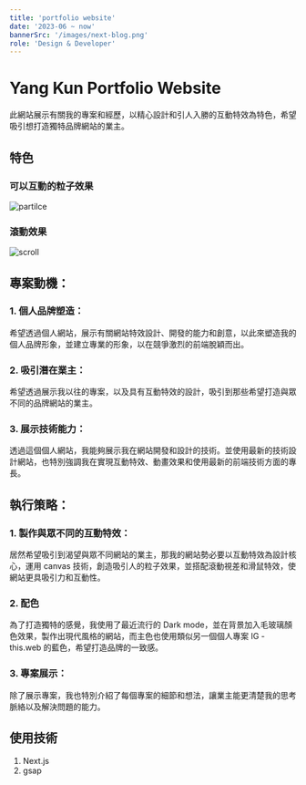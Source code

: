 ```yaml
---
title: 'portfolio website'
date: '2023-06 ~ now'
bannerSrc: '/images/next-blog.png'
role: 'Design & Developer'
---
```


# Yang Kun Portfolio Website
此網站展示有關我的專案和經歷，以精心設計和引人入勝的互動特效為特色，希望吸引想打造獨特品牌網站的業主。

## 特色
### 可以互動的粒子效果
![partilce](/images/projects/portfolio-website/partilce.gif)

### 滾動效果
![scroll](/images/projects/portfolio-website/scroll.gif)

## 專案動機：

### 1. 個人品牌塑造：
希望透過個人網站，展示有關網站特效設計、開發的能力和創意，以此來塑造我的個人品牌形象，並建立專業的形象，以在競爭激烈的前端脫穎而出。

### 2. 吸引潛在業主：
希望透過展示我以往的專案，以及具有互動特效的設計，吸引到那些希望打造與眾不同的品牌網站的業主。

### 3. 展示技術能力：
透過這個個人網站，我能夠展示我在網站開發和設計的技術。並使用最新的技術設計網站，也特別強調我在實現互動特效、動畫效果和使用最新的前端技術方面的專長。


## 執行策略：

### 1. 製作與眾不同的互動特效：
居然希望吸引到渴望與眾不同網站的業主，那我的網站勢必要以互動特效為設計核心，運用 canvas 技術，創造吸引人的粒子效果，並搭配滾動視差和滑鼠特效，使網站更具吸引力和互動性。

### 2. 配色
為了打造獨特的感覺，我使用了最近流行的 Dark mode，並在背景加入毛玻璃顏色效果，製作出現代風格的網站，而主色也使用類似另一個個人專案 IG - this.web 的藍色，希望打造品牌的一致感。

### 3. 專案展示：
除了展示專案，我也特別介紹了每個專案的細節和想法，讓業主能更清楚我的思考脈絡以及解決問題的能力。


## 使用技術
1. Next.js
2. gsap